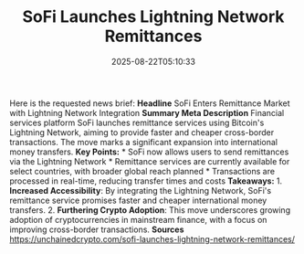 ﻿---
title: "SoFi Launches Lightning Network Remittances"
date: "2025-08-22T05:10:33"
category: "Markets"
summary: ""
slug: "sofi launches lightning network remittances"
source_urls:
  - "https://unchainedcrypto.com/sofi-launches-lightning-network-remittances/"
seo:
  title: "SoFi Launches Lightning Network Remittances | Hash n Hedge"
  description: ""
  keywords: ["news", "markets", "brief"]
---
Here is the requested news brief:  **Headline** SoFi Enters Remittance Market with Lightning Network Integration  **Summary Meta Description** Financial services platform SoFi launches remittance services using Bitcoin's Lightning Network, aiming to provide faster and cheaper cross-border transactions. The move marks a significant expansion into international money transfers.  **Key Points:**  * SoFi now allows users to send remittances via the Lightning Network * Remittance services are currently available for select countries, with broader global reach planned * Transactions are processed in real-time, reducing transfer times and costs  **Takeaways:**  1. **Increased Accessibility**: By integrating the Lightning Network, SoFi's remittance service promises faster and cheaper international money transfers. 2. **Furthering Crypto Adoption**: This move underscores growing adoption of cryptocurrencies in mainstream finance, with a focus on improving cross-border transactions.  **Sources** https://unchainedcrypto.com/sofi-launches-lightning-network-remittances/ 

